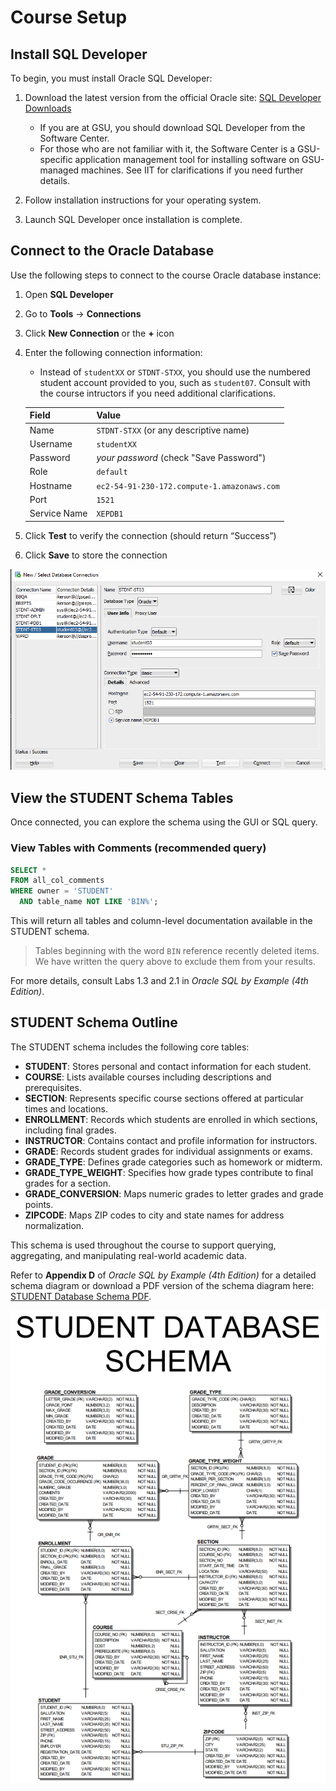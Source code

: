 # Course Setup

## Install SQL Developer

To begin, you must install Oracle SQL Developer:

1. Download the latest version from the official Oracle site:
   [SQL Developer Downloads](https://www.oracle.com/tools/downloads/sqldev-downloads.html)

   - If you are at GSU, you should download SQL Developer from the Software Center.
   - For those who are not familiar with it, the Software Center is a GSU-specific application management tool for installing software on GSU-managed machines. See IIT for clarifications if you need further details.

2. Follow installation instructions for your operating system.

3. Launch SQL Developer once installation is complete.

## Connect to the Oracle Database

Use the following steps to connect to the course Oracle database instance:

1. Open **SQL Developer**

2. Go to **Tools** → **Connections**

3. Click **New Connection** or the **+** icon

4. Enter the following connection information:
   - Instead of `studentXX` or `STDNT-STXX`, you should use the numbered student account provided to you, such as `student07`. Consult with the course intructors if you need additional clarifications.

   | Field        | Value                                       |
   | ------------ | ------------------------------------------- |
   | Name         | `STDNT-STXX` (or any descriptive name)      |
   | Username     | `studentXX`                                 |
   | Password     | *your password* (check "Save Password")     |
   | Role         | `default`                                   |
   | Hostname     | `ec2-54-91-230-172.compute-1.amazonaws.com` |
   | Port         | `1521`                                      |
   | Service Name | `XEPDB1`                                    |

5. Click **Test** to verify the connection (should return “Success”)

6. Click **Save** to store the connection

![Sample Database Connection](img/connection_info.png)

## View the STUDENT Schema Tables

Once connected, you can explore the schema using the GUI or SQL query.

### View Tables with Comments (recommended query)

```sql
SELECT * 
FROM all_col_comments 
WHERE owner = 'STUDENT' 
  AND table_name NOT LIKE 'BIN%';
```

This will return all tables and column-level documentation available in the STUDENT schema.

> Tables beginning with the word `BIN` reference recently deleted items. We have written the query above to exclude them from your results.

For more details, consult Labs 1.3 and 2.1 in *Oracle SQL by Example (4th Edition)*.

## STUDENT Schema Outline

The STUDENT schema includes the following core tables:

* **STUDENT**: Stores personal and contact information for each student.
* **COURSE**: Lists available courses including descriptions and prerequisites.
* **SECTION**: Represents specific course sections offered at particular times and locations.
* **ENROLLMENT**: Records which students are enrolled in which sections, including final grades.
* **INSTRUCTOR**: Contains contact and profile information for instructors.
* **GRADE**: Records student grades for individual assignments or exams.
* **GRADE\_TYPE**: Defines grade categories such as homework or midterm.
* **GRADE\_TYPE\_WEIGHT**: Specifies how grade types contribute to final grades for a section.
* **GRADE\_CONVERSION**: Maps numeric grades to letter grades and grade points.
* **ZIPCODE**: Maps ZIP codes to city and state names for address normalization.

This schema is used throughout the course to support querying, aggregating, and manipulating real-world academic data.

Refer to **Appendix D** of *Oracle SQL by Example (4th Edition)* for a detailed schema diagram or download a PDF version of the schema diagram here: [STUDENT Database Schema PDF](assests/STUDENT_SCHEMA.pdf).

![STUDENT Database Schema](img/student_database_schema.png)